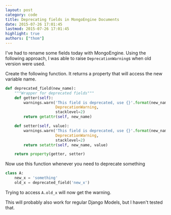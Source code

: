 ```yaml
---
layout: post
category: code
title: Deprecating fields in MongoEngine Documents
date: 2015-07-26 17:01:45
lastmod: 2015-07-26 17:01:45
highlight: true
authors: ["thom"]
---
```


I've had to rename some fields today with MongoEngine. Using the
following approach, I was able to raise ``DeprecationWarning``s
when old version were used.

Create the following function. It returns a property that will access
the new variable name.

<!--more-->

```python
def deprecated_field(new_name):
    """Wrapper for deprecated fields"""
    def getter(self):
        warnings.warn('This field is deprecated, use {}'.format(new_name),
                      DeprecationWarning,
                      stacklevel=2)
        return getattr(self, new_name)

    def setter(self, value):
        warnings.warn('This field is deprecated, use {}'.format(new_name),
                      DeprecationWarning,
                      stacklevel=2)
        return setattr(self, new_name, value)

    return property(getter, setter)
```


Now use this function whenever you need to deprecate something

```python
class A:
    new_x = 'something'
    old_x = deprecated_field('new_x')
```

Trying to access `A.old_x` will now get the warning.

This will probably also work for regular Django Models, but I haven't tested that.
